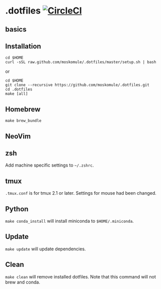 # .dotfiles [![CircleCI](https://circleci.com/gh/moskomule/.dotfiles.svg?style=svg)](https://circleci.com/gh/moskomule/.dotfiles)
## basics


## Installation

```
cd $HOME
curl -sSL raw.github.com/moskomule/.dotfiles/master/setup.sh | bash
```

or

```
cd $HOME
git clone --recursive https://github.com/moskomule/.dotfiles.git
cd .dotfiles
make [all]
```

## Homebrew

```
make brew_bundle
```

## NeoVim

## zsh

Add machine specific settings to `~/.zshrc`.

## tmux

`.tmux.conf` is for tmux 2.1 or later. Settings for mouse had been changed.

## Python

`make conda_install` will install miniconda to `$HOME/.miniconda`.

## Update

`make update` will update dependencies.

## Clean

`make clean` will remove installed dotfiles. Note that this command will not brew and conda.
